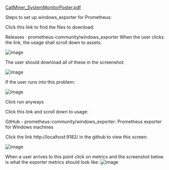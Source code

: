 

[CallMiner_SystemMonitorPoster.pdf](https://github.com/user-attachments/files/16149545/CallMiner_SystemMonitorPoster.pdf)


Steps to set up windows_exporter for Prometheus:

Click this link to find the files to download:

Releases · prometheus-community/windows_exporter
When the user clicks the link, the usage shall scroll down to assets:


![image](https://user-images.githubusercontent.com/72936062/214706639-3e6b4287-cad8-4097-945f-4a068f78309a.png)



The user should download all of these in the screenshot:

![image](https://user-images.githubusercontent.com/72936062/214706693-099b1f49-5dbc-4972-9ec5-e65f819ba8f5.png)

 
If the user runs into this problem:



![image](https://user-images.githubusercontent.com/72936062/214706716-9f3d230f-91c5-45b8-9acf-da17bb830a7c.png)

Click run anyways

Click this link and scroll down to usage:

GitHub - prometheus-community/windows_exporter: Prometheus exporter for Windows machines

Click the link http://localhost:9182/ in the github to view this screen:

![image](https://user-images.githubusercontent.com/72936062/214706756-cd899765-382e-4013-bdd6-0f0d16b901e6.png)


When a user arrives to this point click on metrics and the screenshot below is what the exporter metrics should look like:
![image](https://user-images.githubusercontent.com/72936062/214706788-28c5fbab-6500-4552-a9a4-0268575fde23.png)
